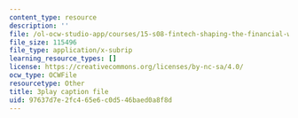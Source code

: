 ```yaml
---
content_type: resource
description: ''
file: /ol-ocw-studio-app/courses/15-s08-fintech-shaping-the-financial-world-spring-2020/97637d7e2fc465e6c0d546baed0a8f8d_90JWoR9MfYU.srt
file_size: 115496
file_type: application/x-subrip
learning_resource_types: []
license: https://creativecommons.org/licenses/by-nc-sa/4.0/
ocw_type: OCWFile
resourcetype: Other
title: 3play caption file
uid: 97637d7e-2fc4-65e6-c0d5-46baed0a8f8d
---
```

